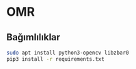 OMR
===

Bağımlılıklar
-------------

```bash
sudo apt install python3-opencv libzbar0
pip3 install -r requirements.txt
```
